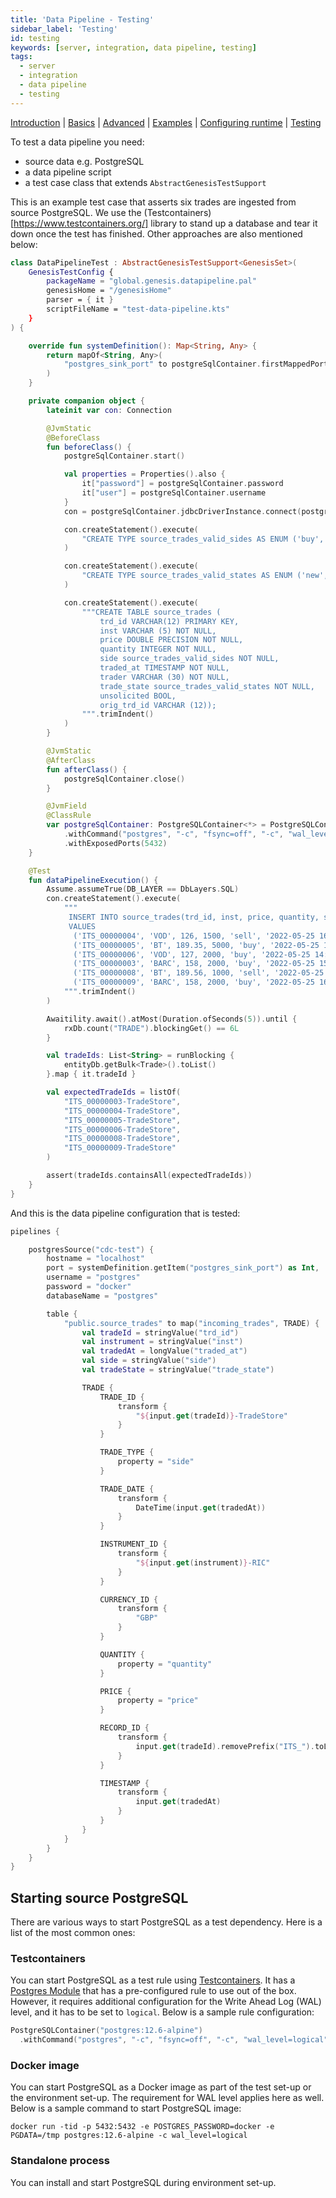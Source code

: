 ```yaml
---
title: 'Data Pipeline - Testing'
sidebar_label: 'Testing'
id: testing
keywords: [server, integration, data pipeline, testing]
tags:
  - server
  - integration
  - data pipeline
  - testing
---
```


[Introduction](/server/integration/data-pipeline/introduction/)  | [Basics](/server/integration/data-pipeline/basics) | [Advanced](/server/integration/data-pipeline/advanced) | [Examples](/server/integration/data-pipeline/examples) | [Configuring runtime](/server/integration/data-pipeline/configuring-runtime) | [Testing](/server/integration/data-pipeline/testing)

To test a data pipeline you need:

- source data e.g. PostgreSQL
- a data pipeline script
- a test case class that extends `AbstractGenesisTestSupport`

This is an example test case that asserts six trades are ingested from source PostgreSQL. We use the (Testcontainers)[https://www.testcontainers.org/] library to stand up a database and tear it down once the test has finished. Other approaches are also mentioned below:

```kotlin
class DataPipelineTest : AbstractGenesisTestSupport<GenesisSet>(
    GenesisTestConfig {
        packageName = "global.genesis.datapipeline.pal"
        genesisHome = "/genesisHome"
        parser = { it }
        scriptFileName = "test-data-pipeline.kts"
    }
) {

    override fun systemDefinition(): Map<String, Any> {
        return mapOf<String, Any>(
            "postgres_sink_port" to postgreSqlContainer.firstMappedPort
        )
    }

    private companion object {
        lateinit var con: Connection

        @JvmStatic
        @BeforeClass
        fun beforeClass() {
            postgreSqlContainer.start()

            val properties = Properties().also {
                it["password"] = postgreSqlContainer.password
                it["user"] = postgreSqlContainer.username
            }
            con = postgreSqlContainer.jdbcDriverInstance.connect(postgreSqlContainer.jdbcUrl, properties)

            con.createStatement().execute(
                "CREATE TYPE source_trades_valid_sides AS ENUM ('buy', 'sell');"
            )

            con.createStatement().execute(
                "CREATE TYPE source_trades_valid_states AS ENUM ('new', 'mod', 'canc');"
            )

            con.createStatement().execute(
                """CREATE TABLE source_trades (
                    trd_id VARCHAR(12) PRIMARY KEY,
                    inst VARCHAR (5) NOT NULL,
                    price DOUBLE PRECISION NOT NULL,
                    quantity INTEGER NOT NULL,
                    side source_trades_valid_sides NOT NULL,
                    traded_at TIMESTAMP NOT NULL,
                    trader VARCHAR (30) NOT NULL,
                    trade_state source_trades_valid_states NOT NULL,
                    unsolicited BOOL,
                    orig_trd_id VARCHAR (12));
                """.trimIndent()
            )
        }

        @JvmStatic
        @AfterClass
        fun afterClass() {
            postgreSqlContainer.close()
        }

        @JvmField
        @ClassRule
        var postgreSqlContainer: PostgreSQLContainer<*> = PostgreSQLContainer("postgres:12.6-alpine")
            .withCommand("postgres", "-c", "fsync=off", "-c", "wal_level=logical")
            .withExposedPorts(5432)
    }

    @Test
    fun dataPipelineExecution() {
        Assume.assumeTrue(DB_LAYER == DbLayers.SQL)
        con.createStatement().execute(
            """
             INSERT INTO source_trades(trd_id, inst, price, quantity, side, traded_at, trader, trade_state, unsolicited, orig_trd_id)
             VALUES
              ('ITS_00000004', 'VOD', 126, 1500, 'sell', '2022-05-25 16:01:01', 'Trader.B', 'new', NULL , NULL),
              ('ITS_00000005', 'BT', 189.35, 5000, 'buy', '2022-05-25 16:02:02', 'Trader.B', 'new',NULL, NULL),
              ('ITS_00000006', 'VOD', 127, 2000, 'buy', '2022-05-25 14:03:03', 'Trader.B', 'mod', false, 'ITS_00000001'),
              ('ITS_00000003', 'BARC', 158, 2000, 'buy', '2022-05-25 15:03:03', 'Trader.B', 'canc', false, ''),
              ('ITS_00000008', 'BT', 189.56, 1000, 'sell', '2022-05-25 16:03:03', 'Trader.B', 'new', true, 'ITS_00000007'),
              ('ITS_00000009', 'BARC', 158, 2000, 'buy', '2022-05-25 16:04:04', 'Trader.B', 'canc', false, '');
            """.trimIndent()
        )

        Awaitility.await().atMost(Duration.ofSeconds(5)).until {
            rxDb.count("TRADE").blockingGet() == 6L
        }

        val tradeIds: List<String> = runBlocking {
            entityDb.getBulk<Trade>().toList()
        }.map { it.tradeId }

        val expectedTradeIds = listOf(
            "ITS_00000003-TradeStore",
            "ITS_00000004-TradeStore",
            "ITS_00000005-TradeStore",
            "ITS_00000006-TradeStore",
            "ITS_00000008-TradeStore",
            "ITS_00000009-TradeStore"
        )

        assert(tradeIds.containsAll(expectedTradeIds))
    }
}
```

And this is the data pipeline configuration that is tested:

```kotlin
pipelines {

    postgresSource("cdc-test") {
        hostname = "localhost"
        port = systemDefinition.getItem("postgres_sink_port") as Int,
        username = "postgres"
        password = "docker"
        databaseName = "postgres"

        table {
            "public.source_trades" to map("incoming_trades", TRADE) {
                val tradeId = stringValue("trd_id")
                val instrument = stringValue("inst")
                val tradedAt = longValue("traded_at")
                val side = stringValue("side")
                val tradeState = stringValue("trade_state")

                TRADE {
                    TRADE_ID {
                        transform {
                            "${input.get(tradeId)}-TradeStore"
                        }
                    }

                    TRADE_TYPE {
                        property = "side"
                    }

                    TRADE_DATE {
                        transform {
                            DateTime(input.get(tradedAt))
                        }
                    }

                    INSTRUMENT_ID {
                        transform {
                            "${input.get(instrument)}-RIC"
                        }
                    }

                    CURRENCY_ID {
                        transform {
                            "GBP"
                        }
                    }

                    QUANTITY {
                        property = "quantity"
                    }

                    PRICE {
                        property = "price"
                    }

                    RECORD_ID {
                        transform {
                            input.get(tradeId).removePrefix("ITS_").toLong()
                        }
                    }

                    TIMESTAMP {
                        transform {
                            input.get(tradedAt)
                        }
                    }
                }
            }
        }
    }
}
```

## Starting source PostgreSQL

There are various ways to start PostgreSQL as a test dependency. Here is a list of the most common ones:

### Testcontainers
You can start PostgreSQL as a test rule using [Testcontainers](https://www.testcontainers.org/). It has a [Postgres Module](https://www.testcontainers.org/modules/databases/postgres/) that has a pre-configured rule to use out of the box. However, it requires additional configuration for the Write Ahead Log (WAL) level, and it has to be set to `logical`. Below is a sample rule configuration:

```kotlin
PostgreSQLContainer("postgres:12.6-alpine")
  .withCommand("postgres", "-c", "fsync=off", "-c", "wal_level=logical")
```

### Docker image
You can start PostgreSQL as a Docker image as part of the test set-up or the environment set-up. The requirement for WAL level applies here as well. Below is a sample command to start PostgreSQL image:

```shell
docker run -tid -p 5432:5432 -e POSTGRES_PASSWORD=docker -e PGDATA=/tmp postgres:12.6-alpine -c wal_level=logical
```

### Standalone process
You can install and start PostgreSQL during environment set-up.
